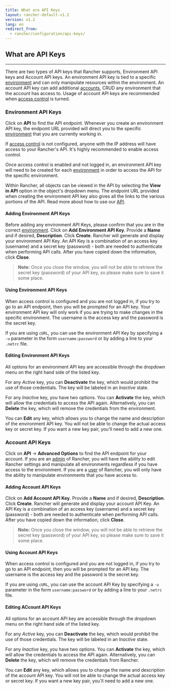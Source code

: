```yaml
---
title: What are API Keys
layout: rancher-default-v1.2
version: v1.2
lang: en
redirect_from:
  - rancher/configuration/api-keys/
---
```


## What are API Keys
---

There are two types of API keys that Rancher supports, Environment API keys and Account API keys. An environment API key is tied to a specific [environment]({{site.baseurl}}/rancher/{{page.version}}/{{page.lang}}/environments/) and can only manipulate resources within the environment. An account API key can add additional [accounts]({{[site.baseurl}}/rancher/{{page.version}}/{{page.lang}}/configuration/accounts/), CRUD any environment that the account has access to. Usage of account API keys are recommended when [access control]({{site.baseurl}}/rancher/{{page.version}}/{{page.lang}}/configuration/access-control/) is turned.

### Environment API Keys

Click on **API** to find the API endpoint. Whenever you create an environment API key, the endpoint URL provided will direct you to the specific [environment]({{site.baseurl}}/rancher/{{page.version}}/{{page.lang}}/environments/) that you are currently working in.

If [access control]({{site.baseurl}}/rancher/{{page.version}}/{{page.lang}}/configuration/access-control/) is not configured, anyone with the IP address will have access to your Rancher's API. It's highly recommended to enable access control.

Once access control is enabled and not logged in, an environment API key will need to be created for each [environment]({{site.baseurl}}/rancher/{{page.version}}/{{page.lang}}/environments/) in order to access the API for the specific environment.

Within Rancher, all objects can be viewed in the API by selecting the **View in API** option in the object's dropdown menu. The endpoint URL provided when creating the environment API key also gives all the links to the various portions of the API. Read more about how to use our [API]({{site.baseurl}}/rancher/{{page.version}}/{{page.lang}}/api/).

#### Adding Environment API Keys

Before adding any environment API Keys, please confirm that you are in the correct [environment]({{site.baseurl}}/rancher/{{page.version}}/{{page.lang}}/environments/). Click on **Add Environment API Key**. Provide a **Name** and if desired, **Description**. Click **Create**. Rancher will generate and display your environment API Key. An API Key is a combination of an access key (username) and a secret key (password) - both are needed to authenticate when performing API calls. After you have copied down the information, click **Close**.

> **Note:** Once you close the window, you will not be able to retrieve the secret key (password) of your API key, so please make sure to save it some place.

#### Using Environment API Keys

When access control is configured and you are not logged in, if you try to go to an API endpoint, then you will be prompted for an API key. Your environment API key will only work if you are trying to make changes in the specific environment.  The username is the access key and the password is the secret key.

If you are using `cURL`, you can use the environment API Key by specifying a `-u` parameter in the form `username:password` or by adding a line to your `.netrc` file.

#### Editing Environment API Keys

All options for an environment API key are accessible through the dropdown menu on the right hand side of the listed key.

For any _Active_ key, you can **Deactivate** the key, which would prohibit the use of those credentials. The key will be labeled in an _Inactive_ state.

For any _Inactive_ key, you have two options. You can **Activate** the key, which will allow the credentials to access the API again. Alternatively, you can **Delete** the key, which will remove the credentials from the environment.

You can **Edit** any key, which allows you to change the name and description of the environment API key. You will not be able to change the actual access key or secret key. If you want a new key pair, you'll need to add a new one.

### Account API Keys

Click on **API** -> **Advanced Options** to find the API endpoint for your account. If you are an [admin]({{site.baseurl}}/rancher/{{page.version}}/{{page.lang}}/configuration/access-control/#admin) of Rancher, you will have the ability to edit Rancher settings and manipulate all environments regardless if you have access to the environment. If you are a [user]({{site.baseurl}}/rancher/{{page.version}}/{{page.lang}}/configuration/access-control/#user) of Rancher, you will only have the ability to manipulate environments that you have access to.


#### Adding Account API Keys

Click on **Add Account API Key**. Provide a **Name** and if desired, **Description**. Click **Create**. Rancher will generate and display your account API Key. An API Key is a combination of  an access key (username) and a secret key (password) - both are needed to authenticate when performing API calls. After you have copied down the information, click **Close**.

> **Note:** Once you close the window, you will not be able to retrieve the secret key (password) of your API key, so please make sure to save it some place.

#### Using Account API Keys

When access control is configured and you are not logged in, if you try to go to an API endpoint, then you will be prompted for an API key. The username is the access key and the password is the secret key.

If you are using `cURL`, you can use the account API Key by specifying a `-u` parameter in the form `username:password` or by adding a line to your `.netrc` file.

#### Editing ACcount API Keys

All options for an account API key are accessible through the dropdown menu on the right hand side of the listed key.

For any _Active_ key, you can **Deactivate** the key, which would prohibit the use of those credentials. The key will be labeled in an _Inactive_ state.

For any _Inactive_ key, you have two options. You can **Activate** the key, which will allow the credentials to access the API again. Alternatively, you can **Delete** the key, which will remove the credentials from Rancher.

You can **Edit** any key, which allows you to change the name and description of the account API key. You will not be able to change the actual access key or secret key. If you want a new key pair, you'll need to add a new one.
